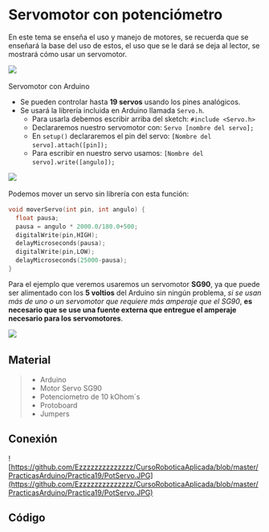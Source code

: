 # Servomotor con potenciómetro

En este tema se enseña el uso y manejo de motores, se recuerda que se enseñará la base del uso de estos, el uso que se le dará se deja al lector, se mostrará cómo usar un servomotor.

![](https://encrypted-tbn0.gstatic.com/images?q=tbn:ANd9GcS7sVfi8mBSa5pGMxjgoF0jNtTX8cPWpp8nlcfMCEKY01AN7fP7iQ&s)

Servomotor con Arduino
- Se pueden controlar hasta **19 servos** usando los pines analógicos.
- Se usará la librería incluida en Arduino llamada ``Servo.h``.
  + Para usarla debemos escribir arriba del sketch: ``#include <Servo.h>``
  + Declararemos nuestro servomotor con: ``Servo [nombre del servo];``
  + En ``setup()`` declararemos el pin del servo: ``[Nombre del servo].attach([pin]);``
  + Para escribir en nuestro servo usamos: ``[Nombre del servo].write([angulo]);``

![](https://encrypted-tbn0.gstatic.com/images?q=tbn:ANd9GcSh-bozdY4IIYBPh6SGEK-tc-A1e_9gdSBh71aVkVnvKyLemlZN&s)

Podemos mover un servo sin librería con esta función:
```c
void moverServo(int pin, int angulo) {
  float pausa;
  pausa = angulo * 2000.0/180.0+500;
  digitalWrite(pin,HIGH);
  delayMicroseconds(pausa);
  digitalWrite(pin,LOW);
  delayMicroseconds(25000-pausa);
}
```
Para el ejemplo que veremos usaremos un servomotor **SG90**, ya que puede ser alimentado con los **5 voltios** del Arduino sin ningún problema, _si se usan más de uno o un servomotor que requiere más amperaje que el SG90_, **es necesario que se use una fuente externa que entregue el amperaje necesario para los servomotores**.

![](https://encrypted-tbn0.gstatic.com/images?q=tbn:ANd9GcSYNwqtMKx3JNWYgDcQOznvh-Rmd6x-5QNyMZy2n4GvDavozVEL&s)

## Material 
> - Arduino
> - Motor Servo SG90
> - Potenciometro de 10 kOhom´s
> - Protoboard
> - Jumpers

## Conexión
![https://github.com/Ezzzzzzzzzzzzzz/CursoRoboticaAplicada/blob/master/PracticasArduino/Practica19/PotServo.JPG](https://github.com/Ezzzzzzzzzzzzzz/CursoRoboticaAplicada/blob/master/PracticasArduino/Practica19/PotServo.JPG)

## Código 
```c 

```
<!--stackedit_data:
eyJoaXN0b3J5IjpbODgxOTkyMjM5LDE2MDc5OTc4MzEsNTgzMD
c4NTc5XX0=
-->